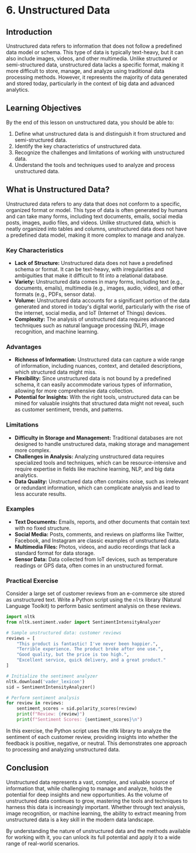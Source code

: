# 6. Unstructured Data

## Introduction

Unstructured data refers to information that does not follow a predefined data model or schema. This type of data is typically text-heavy, but it can also include images, videos, and other multimedia. Unlike structured or semi-structured data, unstructured data lacks a specific format, making it more difficult to store, manage, and analyze using traditional data processing methods. However, it represents the majority of data generated and stored today, particularly in the context of big data and advanced analytics.

## Learning Objectives

By the end of this lesson on unstructured data, you should be able to:

1. Define what unstructured data is and distinguish it from structured and semi-structured data.
2. Identify the key characteristics of unstructured data.
3. Recognize the challenges and limitations of working with unstructured data.
4. Understand the tools and techniques used to analyze and process unstructured data.

## What is Unstructured Data?

Unstructured data refers to any data that does not conform to a specific, organized format or model. This type of data is often generated by humans and can take many forms, including text documents, emails, social media posts, images, audio files, and videos. Unlike structured data, which is neatly organized into tables and columns, unstructured data does not have a predefined data model, making it more complex to manage and analyze.

### Key Characteristics

- **Lack of Structure:** Unstructured data does not have a predefined schema or format. It can be text-heavy, with irregularities and ambiguities that make it difficult to fit into a relational database.
- **Variety:** Unstructured data comes in many forms, including text (e.g., documents, emails), multimedia (e.g., images, audio, video), and other formats (e.g., PDFs, sensor data).
- **Volume:** Unstructured data accounts for a significant portion of the data generated and stored in today's digital world, particularly with the rise of the internet, social media, and IoT (Internet of Things) devices.
- **Complexity:** The analysis of unstructured data requires advanced techniques such as natural language processing (NLP), image recognition, and machine learning.

### Advantages

- **Richness of Information:** Unstructured data can capture a wide range of information, including nuances, context, and detailed descriptions, which structured data might miss.
- **Flexibility:** Since unstructured data is not bound by a predefined schema, it can easily accommodate various types of information, allowing for more comprehensive data collection.
- **Potential for Insights:** With the right tools, unstructured data can be mined for valuable insights that structured data might not reveal, such as customer sentiment, trends, and patterns.

### Limitations

- **Difficulty in Storage and Management:** Traditional databases are not designed to handle unstructured data, making storage and management more complex.
- **Challenges in Analysis:** Analyzing unstructured data requires specialized tools and techniques, which can be resource-intensive and require expertise in fields like machine learning, NLP, and big data analytics.
- **Data Quality:** Unstructured data often contains noise, such as irrelevant or redundant information, which can complicate analysis and lead to less accurate results.

### Examples

- **Text Documents:** Emails, reports, and other documents that contain text with no fixed structure.
- **Social Media:** Posts, comments, and reviews on platforms like Twitter, Facebook, and Instagram are classic examples of unstructured data.
- **Multimedia Files:** Photos, videos, and audio recordings that lack a standard format for data storage.
- **Sensor Data:** Data collected from IoT devices, such as temperature readings or GPS data, often comes in an unstructured format.

### Practical Exercise

Consider a large set of customer reviews from an e-commerce site stored as unstructured text. Write a Python script using the `nltk` library (Natural Language Toolkit) to perform basic sentiment analysis on these reviews.

```python
import nltk
from nltk.sentiment.vader import SentimentIntensityAnalyzer

# Sample unstructured data: customer reviews
reviews = [
    "This product is fantastic! I've never been happier.",
    "Terrible experience. The product broke after one use.",
    "Good quality, but the price is too high.",
    "Excellent service, quick delivery, and a great product."
]

# Initialize the sentiment analyzer
nltk.download('vader_lexicon')
sid = SentimentIntensityAnalyzer()

# Perform sentiment analysis
for review in reviews:
    sentiment_scores = sid.polarity_scores(review)
    print(f"Review: {review}")
    print(f"Sentiment Scores: {sentiment_scores}\n")
```

In this exercise, the Python script uses the nltk library to analyze the sentiment of each customer review, providing insights into whether the feedback is positive, negative, or neutral. This demonstrates one approach to processing and analyzing unstructured data.

## Conclusion

Unstructured data represents a vast, complex, and valuable source of information that, while challenging to manage and analyze, holds the potential for deep insights and new opportunities. As the volume of unstructured data continues to grow, mastering the tools and techniques to harness this data is increasingly important. Whether through text analysis, image recognition, or machine learning, the ability to extract meaning from unstructured data is a key skill in the modern data landscape.

By understanding the nature of unstructured data and the methods available for working with it, you can unlock its full potential and apply it to a wide range of real-world scenarios.
